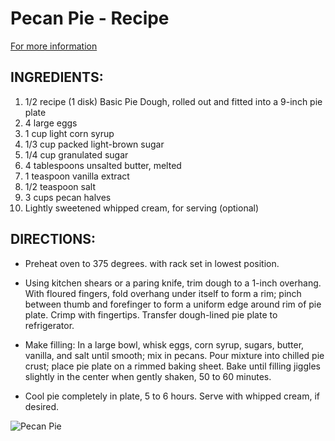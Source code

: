 # Pecan Pie - Recipe

[For more information](http://www.marthastewart.com/312503/pecan-pie)

## INGREDIENTS:

1. 1/2 recipe (1 disk) Basic Pie Dough, rolled out and fitted into a 9-inch pie plate
2. 4 large eggs
3. 1 cup light corn syrup
4. 1/3 cup packed light-brown sugar
5. 1/4 cup granulated sugar
6. 4 tablespoons unsalted butter, melted
7. 1 teaspoon vanilla extract
8. 1/2 teaspoon salt
9. 3 cups pecan halves
10. Lightly sweetened whipped cream, for serving (optional)

## DIRECTIONS:

- Preheat oven to 375 degrees. with rack set in lowest position.

- Using kitchen shears or a paring knife, trim dough to a 1-inch overhang. With floured fingers, fold overhang under itself to form a rim; pinch between thumb and forefinger to form a uniform edge around rim of pie plate. Crimp with fingertips. Transfer dough-lined pie plate to refrigerator.

- Make filling: In a large bowl, whisk eggs, corn syrup, sugars, butter, vanilla, and salt until smooth; mix in pecans. Pour mixture into chilled pie crust; place pie plate on a rimmed baking sheet. Bake until filling jiggles slightly in the center when gently shaken, 50 to 60 minutes.

- Cool pie completely in plate, 5 to 6 hours. Serve with whipped cream, if desired.

![Pecan Pie](http://www.marthastewart.com/sites/files/marthastewart.com/styles/wmax-520-highdpi/public/d23/ed102471_1106_peacanpie/ed102471_1106_peacanpie_xl.jpg?itok=l7XpHamK)
